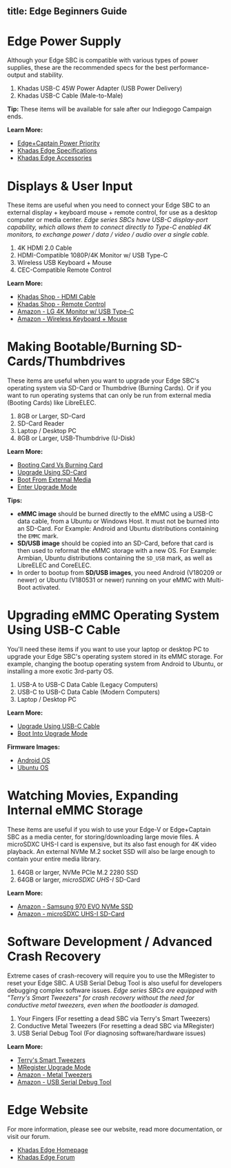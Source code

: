 title: Edge Beginners Guide
---

# Edge Power Supply
Although your Edge SBC is compatible with various types of power supplies, these are the recommended specs for the best performance-output and stability.

1. Khadas USB-C 45W Power Adapter (USB Power Delivery)
2. Khadas USB-C Cable (Male-to-Male)

**Tip:** These items will be available for sale after our Indiegogo Campaign ends.

**Learn More:**
* [Edge+Captain Power Priority](https://docs.khadas.com/edge/EdgeCaptainPowerPriority.html)
* [Khadas Edge Specifications](https://khadas.com/edge)
* [Khadas Edge Accessories](https://www.khadas.com/edge-add-ons)

# Displays & User Input
These items are useful when you need to connect your Edge SBC to an external display + keyboard mouse + remote control, for use as a desktop computer or media center. *Edge series SBCs have USB-C display-port capability, which allows them to connect directly to Type-C enabled 4K monitors, to exchange power / data / video / audio over a single cable.*

1. 4K HDMI 2.0 Cable
2. HDMI-Compatible 1080P/4K Monitor w/ USB Type-C
3. Wireless USB Keyboard + Mouse
4. CEC-Compatible Remote Control

**Learn More:**
* [Khadas Shop - HDMI Cable](https://www.khadas.com/product-page/hdmi-cable)
* [Khadas Shop - Remote Control](https://www.khadas.com/product-page/ir-remote)
* [Amazon - LG 4K Monitor w/ USB Type-C](https://www.amazon.com/LG-27UD88-W-LED-Lit-Monitor-Type-C/dp/B01CDYB0QS/ref=sr_1_7?ie=UTF8&qid=1543993886&sr=8-7&keywords=usb-c+compatible+monitor)
* [Amazon - Wireless Keyboard + Mouse](https://www.amazon.com/s/ref=nb_sb_noss?url=search-alias%3Delectronics&field-keywords=wireless+keyboard+and+mouse&rh=n%3A172282%2Ck%3Awireless+keyboard+and+mouse)

# Making Bootable/Burning SD-Cards/Thumbdrives
These items are useful when you want to upgrade your Edge SBC's operating system via SD-Card or Thumbdrive (Burning Cards). Or if you want to run operating systems that can only be run from external media (Booting Cards) like LibreELEC.

1. 8GB or Larger, SD-Card
2. SD-Card Reader
3. Laptop / Desktop PC
4. 8GB or Larger, USB-Thumbdrive (U-Disk)

**Learn More:**
* [Booting Card Vs Burning Card](https://docs.khadas.com/vim1/BootingCardVsBurningCard.html)
* [Upgrade Using SD-Card](https://docs.khadas.com/edge/UpgradeViaTFBurningCard.html)
* [Boot From External Media](https://docs.khadas.com/vim2/BootFromExtMedia.html)
* [Enter Upgrade Mode](https://docs.khadas.com/edge/HowtoBootIntoUpgradeMode.html)

**Tips:**
* **eMMC image** should be burned directly to the eMMC using a USB-C data cable, from a Ubuntu or Windows Host. It must not be burned into an SD-Card. For Example: Android and Ubuntu distributions containing the `EMMC` mark.
* **SD/USB image** should be copied into an SD-Card, before that card is then used to reformat the eMMC storage with a new OS. For Example: Armbian, Ubuntu distributions containing the `SD_USB` mark, as well as LibreELEC and CoreELEC.
* In order to bootup from **SD/USB images**, you need Android (V180209 or newer) or Ubuntu (V180531 or newer) running on your eMMC with Multi-Boot activated.

# Upgrading eMMC Operating System Using USB-C Cable
You'll need these items if you want to use your laptop or desktop PC to upgrade your Edge SBC's operating system stored in its eMMC storage. For example, changing the bootup operating system from Android to Ubuntu, or installing a more exotic 3rd-party OS.

1. USB-A to USB-C Data Cable (Legacy Computers)
2. USB-C to USB-C Data Cable (Modern Computers)
3. Laptop / Desktop PC

**Learn More:**
* [Upgrade Using USB-C Cable](https://docs.khadas.com/edge/UpgradeViaUSBCable.html)
* [Boot Into Upgrade Mode](https://docs.khadas.com/edge/HowtoBootIntoUpgradeMode.html)

**Firmware Images:**
* [Android OS](https://docs.khadas.com/edge/FirmwareAndroid.html)
* [Ubuntu OS](https://docs.khadas.com/edge/FirmwareUbuntu.html)

# Watching Movies, Expanding Internal eMMC Storage
These items are useful if you wish to use your Edge-V or Edge+Captain SBC as a media center, for storing/downloading large movie files. A microSDXC UHS-I card is expensive, but its also fast enough for 4K video playback. An external NVMe M.2 socket SSD will also be large enough to contain your entire media library.

1. 64GB or larger, NVMe PCIe M.2 2280 SSD
2. 64GB or larger, *microSDXC UHS-I* SD-Card

**Learn More:**
* [Amazon - Samsung 970 EVO NVMe SSD](https://www.amazon.com/Samsung-970-EVO-500GB-MZ-V7E500BW/dp/B07BN4NJ2J/ref=sr_1_3?ie=UTF8&qid=1543993490&sr=8-3&keywords=samsung+m.2+ssd)
* [Amazon - microSDXC UHS-I SD-Card](https://www.amazon.com/s/ref=nb_sb_noss?url=search-alias%3Daps&field-keywords=microSDXC+UHS-I&rh=i%3Aaps%2Ck%3AmicroSDXC+UHS-I)

# Software Development / Advanced Crash Recovery
Extreme cases of crash-recovery will require you to use the MRegister to reset your Edge SBC. A USB Serial Debug Tool is also useful for developers debugging complex software issues. *Edge series SBCs are equipped with "Terry's Smart Tweezers" for crash recovery without the need for conductive metal tweezers, even when the bootloader is damaged.*

1. Your Fingers (For resetting a dead SBC via Terry's Smart Tweezers)
2. Conductive Metal Tweezers (For resetting a dead SBC via MRegister)
3. USB Serial Debug Tool (For diagnosing software/hardware issues)

**Learn More:**
* [Terry's Smart Tweezers](https://docs.khadas.com/edge/HowtoBootIntoUpgradeMode.html)
* [MRegister Upgrade Mode](https://docs.khadas.com/edge/HowtoBootIntoUpgradeMode.html)
* [Amazon - Metal Tweezers](https://www.amazon.com/s/ref=nb_sb_noss_2?url=search-alias%3Daps&field-keywords=metal+tweezers)
* [Amazon - USB Serial Debug Tool](https://www.amazon.com/s/ref=nb_sb_noss?url=search-alias%3Daps&field-keywords=usb+serial+debug+tool&rh=i%3Aaps%2Ck%3Ausb+serial+debug+tool)

# Edge Website
For more information, please see our website, read more documentation, or visit our forum.
* [Khadas Edge Homepage](https://www.khadas.com/edge)
* [Khadas Edge Forum](https://forum.khadas.com/c/Khadas-Edge)
